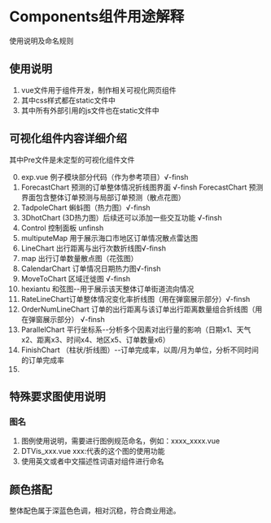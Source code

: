# Components组件用途解释
使用说明及命名规则

## 使用说明
1. vue文件用于组件开发，制作相关可视化网页组件
2. 其中css样式都在static文件中
3. 其中所有外部引用的js文件也在static文件中


## 可视化组件内容详细介绍

其中Pre文件是未定型的可视化组件文件

0. exp.vue 例子模块部分代码（作为参考项目）√-finsh
1. ForecastChart 预测的订单整体情况折线图界面 √-finsh
   ForecastChart 预测界面包含整体订单预测与局部订单预测（散点花图）
2. TadpoleChart 蝌蚪图（热力图）√-finsh
3. 3DhotChart (3D热力图）后续还可以添加一些交互功能 √-finsh
4. Control 控制面板  unfinsh
5. multiputeMap 用于展示海口市地区订单情况散点雷达图
6. LineChart 出行距离与出行次数折线图√-finsh
7. map 出行订单数量散点图（花弦图）
8. CalendarChart 订单情况日期热力图√-finsh
9. MoveToChart 区域迁徙图 √-finsh
10. hexiantu 和弦图--用于展示该天整体订单街道流向情况
11. RateLineChart订单整体情况变化率折线图（用在弹窗展示部分）√-finsh
12. OrderNumLineChart 订单的出行距离与该订单出行距离数量组合折线图（用在弹窗展示部分） √-finsh
13. ParallelChart 平行坐标系--分析多个因素对出行量的影响（日期x1、天气x2、距离x3、时间x4、地区x5、订单数量x6）
14. FinishChart （柱状/折线图）--订单完成率，以周/月为单位，分析不同时间的订单完成率
15. 




## 特殊要求图使用说明
### 图名
1. 图例使用说明，需要进行图例规范命名，例如：xxxx_xxxx.vue
2. DTVis_xxx.vue xxx:代表的这个图的使用功能
3. 使用英文或者中文描述性词语对组件进行命名


## 颜色搭配

整体配色属于深蓝色色调，相对沉稳，符合商业用途。